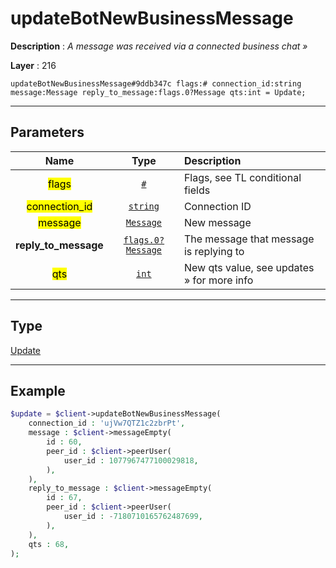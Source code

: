 # updateBotNewBusinessMessage

**Description** : *A message was received via a connected business chat &raquo;*

**Layer** : 216

```tl
updateBotNewBusinessMessage#9ddb347c flags:# connection_id:string message:Message reply_to_message:flags.0?Message qts:int = Update;
```

---

## Parameters

| Name | Type | Description |
| :---: | :---: | :--- |
| <mark>flags</mark> | [`#`](type/#) | Flags, see TL conditional fields |
| <mark>connection_id</mark> | [`string`](type/string) | Connection ID |
| <mark>message</mark> | [`Message`](type/Message) | New message |
| **reply_to_message** | [`flags.0?Message`](type/Message) | The message that message is replying to |
| <mark>qts</mark> | [`int`](type/int) | New qts value, see updates » for more info |

---

## Type

[Update](type/Update)

---

## Example

```php
$update = $client->updateBotNewBusinessMessage(
	connection_id : 'ujVw7QTZ1c2zbrPt',
	message : $client->messageEmpty(
		id : 60,
		peer_id : $client->peerUser(
			user_id : 1077967477100029818,
		),
	),
	reply_to_message : $client->messageEmpty(
		id : 67,
		peer_id : $client->peerUser(
			user_id : -7180710165762487699,
		),
	),
	qts : 68,
);
```